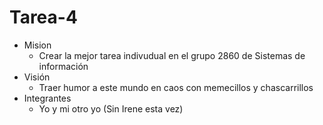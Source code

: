 # Tarea-4  

* Mision  
  * Crear la mejor tarea indivudual en el grupo 2860 de Sistemas de información
* Visión
  * Traer humor a este mundo en caos con memecillos y chascarrillos 
* Integrantes
  * Yo y mi otro yo (Sin Irene esta vez)
